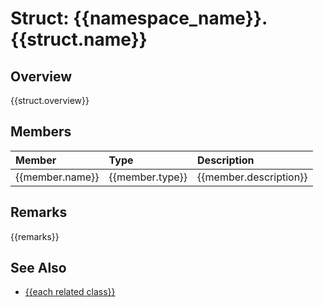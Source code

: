 # Struct: {{namespace_name}}.{{struct.name}}
## Overview
{{struct.overview}}

## Members
| Member | Type | Description |
|:------------|:-------------|:-------------|
| {{member.name}} | {{member.type}} | {{member.description}} |

## Remarks
{{remarks}}

## See Also
- [{{each related class}}](related-class.md)
